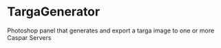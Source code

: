 TargaGenerator
==============

Photoshop panel that generates and export a targa image to one or more Caspar Servers
